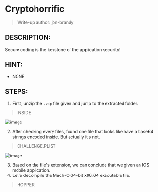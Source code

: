 # Cryptohorrific
> Write-up author: jon-brandy
## DESCRIPTION:
Secure coding is the keystone of the application security!
## HINT:
- NONE
## STEPS:
1. First, unzip the `.zip` file given and jump to the extracted folder.

> INSIDE

![image](https://user-images.githubusercontent.com/70703371/209180387-f9685fbc-0e58-4447-b139-bf43139b54d0.png)


2. After checking every files, found one file that looks like have a base64 strings encoded inside. But actually it's not. 

> CHALLENGE.PLIST

![image](https://user-images.githubusercontent.com/70703371/209180762-63d0ab70-519a-4c98-b84c-bce5b5fc6355.png)


3. Based on the file's extension, we can conclude that we given an IOS mobile application.
4. Let's decompile the Mach-O 64-bit x86_64 executable file.

> HOPPER

